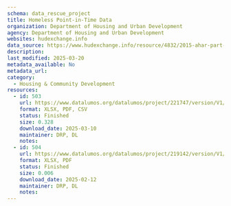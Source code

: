 ```yaml
---
schema: data_rescue_project 
title: Homeless Point-in-Time Data
organization: Department of Housing and Urban Development
agency: Department of Housing and Urban Development
websites: hudexchange.info
data_source: https://www.hudexchange.info/resource/4832/2015-ahar-part-1-pit-estimates-of-homelessness/
description: 
last_modified: 2025-03-20
metadata_available: No
metadata_url: 
category:
  - Housing & Community Development 
resources:
  - id: 503
    url: https://www.datalumos.org/datalumos/project/221747/version/V1/view
    format: XLSX, PDF, CSV
    status: Finished
    size: 0.328
    download_date: 2025-03-10
    maintainer: DRP, DL
    notes: 
  - id: 504
    url: https://www.datalumos.org/datalumos/project/219142/version/V1/view
    format: XLSX, PDF
    status: Finished
    size: 0.006
    download_date: 2025-02-12
    maintainer: DRP, DL
    notes: 
---
```

